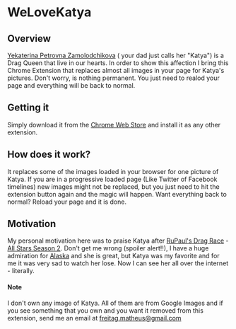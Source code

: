 # WeLoveKatya

## Overview
<a href="https://en.wikipedia.org/wiki/Katya_Zamolodchikova" target="_blank">Yekaterina Petrovna Zamolodchikova</a> (
your dad just calls her "Katya") is a Drag Queen that live in our hearts.
In order to show this affection I bring this Chrome Extension that replaces almost all images in your page for Katya's pictures.
Don't worry, is nothing permanent. You just need to realod your page and everything will be back to normal.

## Getting it
Simply download it from the <a href="https://chrome.google.com/webstore/detail/we-love-katya/lbcakgcpbinaifejpmgcfboofkdbmkjj" target="_blank">Chrome Web Store</a> and install it as any other extension. 


## How does it work?
It replaces some of the images loaded in your browser for one picture of Katya. If you are in a progressive loaded page (Like Twitter of Facebook timelines) new images might not be replaced, but you just need to hit the extension button again and the magic will happen.
Want everything back to normal? Reload your page and it is done.



## Motivation
My personal motivation here was to praise Katya after <a href="https://en.wikipedia.org/wiki/RuPaul's_Drag_Race" target="_blank"> RuPaul's 
Drag Race</a> - <a href ="https://en.wikipedia.org/wiki/RuPaul's_Drag_Race:_All_Stars_(season_2)" target="_blank">All Stars Season 2</a>. 
Don't get me wrong (spoiler alert!!), I have a huge admiration for 
<a href="https://en.wikipedia.org/wiki/Alaska_Thunderfuck_5000" target="_blank">Alaska</a> and she is great, but Katya was my favorite and 
for me it was very sad to watch her lose. 
Now I can see her all over the internet - literally.


#### Note 
I don't own any image of Katya. All of them are from Google Images and if you see something that you own and you want it 
removed from this extension, send me an email at freitag.matheus@gmail.com

